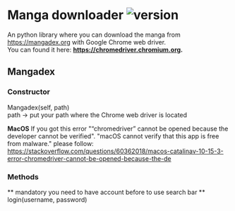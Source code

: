 # Manga downloader ![version](https://img.shields.io/badge/version-1.0.0-blue.svg)

An python library where you can download the manga from https://mangadex.org with Google Chrome web driver. 
<br/>You can found it here: **https://chromedriver.chromium.org.**


## Mangadex 

### Constructor
 
Mangadex(self, path) <br/>
path -> put your path where the Chrome web driver is located
 
**MacOS** 
If you got this error "“chromedriver” cannot be opened because the developer cannot be verified". "macOS cannot verify that this app is free from malware."
please follow: https://stackoverflow.com/questions/60362018/macos-catalinav-10-15-3-error-chromedriver-cannot-be-opened-because-the-de

### Methods
** mandatory you need to have account before to use search bar **<br/>
login(username, password)

